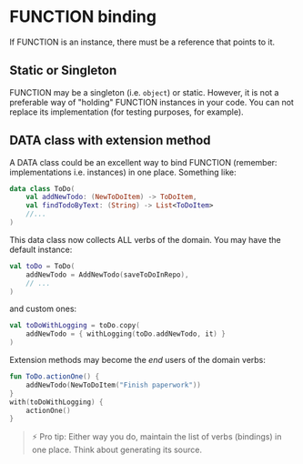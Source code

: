 # FUNCTION binding

If FUNCTION is an instance, there must be a reference that points to it.

## Static or Singleton

FUNCTION may be a singleton (i.e. `object`) or static. However, it is not a preferable way of "holding" FUNCTION instances in your code. You can not replace its implementation (for testing purposes, for example).  

## DATA class with extension method

A DATA class could be an excellent way to bind FUNCTION (remember: implementations i.e. instances) in one place. Something like: 

```kotlin
data class ToDo(
    val addNewTodo: (NewToDoItem) -> ToDoItem,
    val findTodoByText: (String) -> List<ToDoItem>
    //...
)
```

This data class now collects ALL verbs of the domain. You may have the default instance:

```kotlin
val toDo = ToDo(
    addNewTodo = AddNewTodo(saveToDoInRepo),
    // ...
)
```

and custom ones:

```kotlin
val toDoWithLogging = toDo.copy(
    addNewTodo = { withLogging(toDo.addNewTodo, it) }
)
```

Extension methods may become the _end_ users of the domain verbs:

```kotlin
fun ToDo.actionOne() {
    addNewTodo(NewToDoItem("Finish paperwork"))
}
with(toDoWithLogging) {
	actionOne()
}
```

> ⚡️ Pro tip: Either way you do, maintain the list of verbs (bindings) in one place. Think about generating its source.
